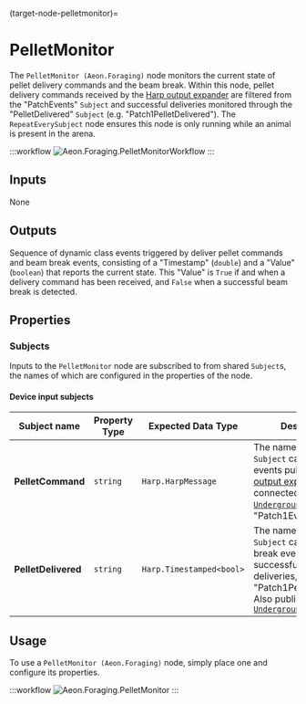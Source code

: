 (target-node-pelletmonitor)=
# PelletMonitor 
The `PelletMonitor (Aeon.Foraging)` node monitors the current state of pellet delivery commands and the beam break.
Within this node, pellet delivery commands received by the [Harp output expander](harp-tech:api/Harp.OutputExpander) are filtered from the "PatchEvents" `Subject` and successful deliveries monitored through the "PelletDelivered" `Subject` (e.g. "Patch1PelletDelivered"). 
The `RepeatEverySubject` node ensures this node is only running while an animal is present in the arena. <!-- This is not that clear to me; it seems to only run when a subject has entered, but if you had two subjects and removed one this would it not also stop, despite there being another subject stil present? -->

:::workflow
![Aeon.Foraging.PelletMonitorWorkflow](../../../workflows/pelletMonitorWorkflow.bonsai)
:::

## Inputs
None

## Outputs
Sequence of dynamic class events triggered by deliver pellet commands and beam break events, consisting of a "Timestamp" (`double`) and a "Value" (`boolean`) that reports the current state. 
This "Value" is `True` if and when a delivery command has been received, and `False` when a successful beam break is detected. 

## Properties
### Subjects
Inputs to the `PelletMonitor` node are subscribed to from shared `Subject`s, the names of which are configured in the properties of the node. 

#### Device input subjects
| Subject name      | Property Type        | Expected Data Type | Description                   |
|-------------------|----------------------|--------------------|------------------------------|
| **PelletCommand** | `string` | `Harp.HarpMessage`  | The name of the shared `Subject` carrying all events published by the [output expander](harp-tech:api/Harp.OutputExpander) connected to an [`UndergroundFeeder`](target-node-undergroundfeeder), e.g. "Patch1Events" |
| **PelletDelivered**| `string` | `Harp.Timestamped<bool>` | The name of the shared `Subject` carrying beam break events indicating successful pellet deliveries, e.g. "Patch1PelletDelivered". Also published by [`UndergroundFeeder`](target-node-undergroundfeeder) |

## Usage
To use a `PelletMonitor (Aeon.Foraging)` node, simply place one and configure its properties. 

:::workflow
![Aeon.Foraging.PelletMonitor](../../../workflows/pelletMonitor.bonsai)
:::